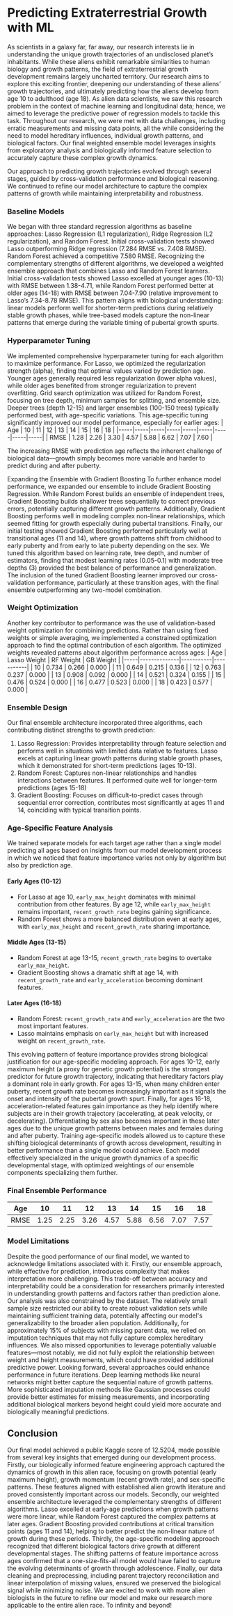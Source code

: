 # Predicting Extraterrestrial Growth with ML

As scientists in a galaxy far, far away, our research interests lie in understanding the unique growth trajectories of an undisclosed planet’s inhabitants. While these aliens exhibit remarkable similarities to human biology and growth patterns, the field of extraterrestrial growth development remains largely uncharted territory. Our research aims to explore this exciting frontier, deepening our understanding of these aliens’ growth trajectories, and ultimately predicting how the aliens develop from age 10 to adulthood (age 18). As alien data scientists, we saw this research problem in the context of machine learning and longitudinal data; hence, we aimed to leverage the predictive power of regression models to tackle this task. Throughout our research, we were met with data challenges, including erratic measurements and missing data points, all the while considering the need to model hereditary influences, individual growth patterns, and biological factors. Our final weighted ensemble model leverages insights from exploratory analysis and biologically informed feature selection to accurately capture these complex growth dynamics.

Our approach to predicting growth trajectories evolved through several stages, guided by cross-validation performance and biological reasoning. We continued to refine our model architecture to capture the complex patterns of growth while maintaining interpretability and robustness.

### Baseline Models
We began with three standard regression algorithms as baseline approaches: Lasso Regression (L1 regularization), Ridge Regression (L2 regularization), and Random Forest. Initial cross-validation tests showed Lasso outperforming Ridge regression (7.284 RMSE vs. 7.408 RMSE). Random Forest achieved a competitive 7.580 RMSE.
Recognizing the complementary strengths of different algorithms, we developed a weighted ensemble approach that combines Lasso and Random Forest learners. Initial cross-validation tests showed Lasso excelled at younger ages (10-13) with RMSE between 1.38-4.71, while Random Forest performed better at older ages (14-18) with RMSE between 7.04-7.90 (relative improvement to Lasso’s 7.34-8.78 RMSE).
This pattern aligns with biological understanding: linear models perform well for shorter-term predictions during relatively stable growth phases, while tree-based models capture the non-linear patterns that emerge during the variable timing of pubertal growth spurts.

### Hyperparameter Tuning
We implemented comprehensive hyperparameter tuning for each algorithm to maximize performance. For Lasso, we optimized the regularization strength (alpha), finding that optimal values varied by prediction age. Younger ages generally required less regularization (lower alpha values), while older ages benefited from stronger regularization to prevent overfitting.
Grid search optimization was utilized for Random Forest, focusing on tree depth, minimum samples for splitting, and ensemble size. Deeper trees (depth 12-15) and larger ensembles (100-150 trees) typically performed best, with age-specific variations. This age-specific tuning significantly improved our model performance, especially for earlier ages:
| Age | 10  | 11  | 12  | 13  | 14  | 15  | 16  | 18  |
|-----|-----|-----|-----|-----|-----|-----|-----|-----|
| RMSE | 1.28 | 2.26 | 3.30 | 4.57 | 5.88 | 6.62 | 7.07 | 7.60 |

The increasing RMSE with prediction age reflects the inherent challenge of biological data—growth simply becomes more variable and harder to predict during and after puberty.

Expanding the Ensemble with Gradient Boosting
To further enhance model performance, we expanded our ensemble to include Gradient Boosting Regression. While Random Forest builds an ensemble of independent trees, Gradient Boosting builds shallower trees sequentially to correct previous errors, potentially capturing different growth patterns. Additionally, Gradient Boosting performs well in modeling complex non-linear relationships, which seemed fitting for growth especially during pubertal transitions. Finally, our initial testing showed Gradient Boosting performed particularly well at transitional ages (11 and 14), where growth patterns shift from childhood to early puberty and from early to late puberty depending on the sex.
We tuned this algorithm based on learning rate, tree depth, and number of estimators, finding that modest learning rates (0.05-0.1) with moderate tree depths (3) provided the best balance of performance and generalization.
The inclusion of the tuned Gradient Boosting learner improved our cross-validation performance, particularly at these transition ages, with the final ensemble outperforming any two-model combination. 

### Weight Optimization
Another key contributor to performance was the use of validation-based weight optimization for combining predictions. Rather than using fixed weights or simple averaging, we implemented a constrained optimization approach to find the optimal contribution of each algorithm. The optimized weights revealed patterns about algorithm performance across ages:
| Age | Lasso Weight | RF Weight | GB Weight |
|-----|--------------|-----------|-----------|
| 10  | 0.734        | 0.266     | 0.000     |
| 11  | 0.649        | 0.215     | 0.136     |
| 12  | 0.763        | 0.237     | 0.000     |
| 13  | 0.908        | 0.092     | 0.000     |
| 14  | 0.521        | 0.324     | 0.155     |
| 15  | 0.476        | 0.524     | 0.000     |
| 16  | 0.477        | 0.523     | 0.000     |
| 18  | 0.423        | 0.577     | 0.000     |

### Ensemble Design
Our final ensemble architecture incorporated three algorithms, each contributing distinct strengths to growth prediction: 
1.	Lasso Regression: Provides interpretability through feature selection and performs well in situations with limited data relative to features. Lasso excels at capturing linear growth patterns during stable growth phases, which it demonstrated for short-term predictions (ages 10-13).
2.	Random Forest: Captures non-linear relationships and handles interactions between features. It performed quite well for longer-term predictions (ages 15-18)
3.	Gradient Boosting: Focuses on difficult-to-predict cases through sequential error correction, contributes most significantly at ages 11 and 14, coinciding with typical transition points.

### Age-Specific Feature Analysis
We trained separate models for each target age rather than a single model predicting all ages based on insights from our model development process in which we noticed that feature importance varies not only by algorithm but also by prediction age.

#### Early Ages (10-12)
- For Lasso at age 10, `early_max_height` dominates with minimal contribution from other features. By age 12, while `early_max_height` remains important, `recent_growth_rate` begins gaining significance.
- Random Forest shows a more balanced distribution even at early ages, with `early_max_height` and `recent_growth_rate` sharing importance.

#### Middle Ages (13-15)
- Random Forest at age 13-15, `recent_growth_rate` begins to overtake `early_max_height`.
- Gradient Boosting shows a dramatic shift at age 14, with `recent_growth_rate` and `early_acceleration` becoming dominant features.

#### Later Ages (16-18)
- Random Forest: `recent_growth_rate` and `early_acceleration` are the two most important features.
- Lasso maintains emphasis on `early_max_height` but with increased weight on `recent_growth_rate`.

This evolving pattern of feature importance provides strong biological justification for our age-specific modeling approach. For ages 10-12, early maximum height (a proxy for genetic growth potential) is the strongest predictor for future growth trajectory, indicating that hereditary factors play a dominant role in early growth. For ages 13-15, when many children enter puberty, recent growth rate becomes increasingly important as it signals the onset and intensity of the pubertal growth spurt. Finally, for ages 16-18, acceleration-related features gain importance as they help identify where subjects are in their growth trajectory (accelerating, at peak velocity, or decelerating). Differentiating by sex also becomes important in these later ages due to the unique growth patterns between males and females during and after puberty.
Training age-specific models allowed us to capture these shifting biological determinants of growth across development, resulting in better performance than a single model could achieve. Each model effectively specialized in the unique growth dynamics of a specific developmental stage, with optimized weightings of our ensemble components specializing them further.

### Final Ensemble Performance
| Age | 10   | 11   | 12   | 13   | 14   | 15   | 16   | 18   |
|-----|------|------|------|------|------|------|------|------|
| RMSE| 1.25 | 2.25 | 3.26 | 4.57 | 5.88 | 6.56 | 7.07 | 7.57 |

### Model Limitations
Despite the good performance of our final model, we wanted to acknowledge limitations associated with it. Firstly, our ensemble approach, while effective for prediction, introduces complexity that makes interpretation more challenging. This trade-off between accuracy and interpretability could be a consideration for researchers primarily interested in understanding growth patterns and factors rather than prediction alone.
Our analysis was also constrained by the dataset. The relatively small sample size restricted our ability to create robust validation sets while maintaining sufficient training data, potentially affecting our model's generalizability to the broader alien population. Additionally, for approximately 15% of subjects with missing parent data, we relied on imputation techniques that may not fully capture complex hereditary influences. We also missed opportunities to leverage potentially valuable features—most notably, we did not fully exploit the relationship between weight and height measurements, which could have provided additional predictive power.
Looking forward, several approaches could enhance performance in future iterations. Deep learning methods like neural networks might better capture the sequential nature of growth patterns. More sophisticated imputation methods like Gaussian processes could provide better estimates for missing measurements, and incorporating additional biological markers beyond height could yield more accurate and biologically meaningful predictions.

## Conclusion
Our final model achieved a public Kaggle score of 12.5204, made possible from several key insights that emerged during our development process. Firstly, our biologically informed feature engineering approach captured the dynamics of growth in this alien race, focusing on growth potential (early maximum height), growth momentum (recent growth rate), and sex-specific patterns. These features aligned with established alien growth literature and proved consistently important across our models.
Secondly, our weighted ensemble architecture leveraged the complementary strengths of different algorithms. Lasso excelled at early-age predictions when growth patterns were more linear, while Random Forest captured the complex patterns at later ages. Gradient Boosting provided contributions at critical transition points (ages 11 and 14), helping to better predict the non-linear nature of growth during these periods.
Thirdly, the age-specific modeling approach recognized that different biological factors drive growth at different developmental stages. The shifting patterns of feature importance across ages confirmed that a one-size-fits-all model would have failed to capture the evolving determinants of growth through adolescence.
Finally, our data cleaning and preprocessing, including parent trajectory reconciliation and linear interpolation of missing values, ensured we preserved the biological signal while minimizing noise.
We are excited to work with more alien biologists in the future to refine our model and make our research more applicable to the entire alien race. To infinity and beyond!
